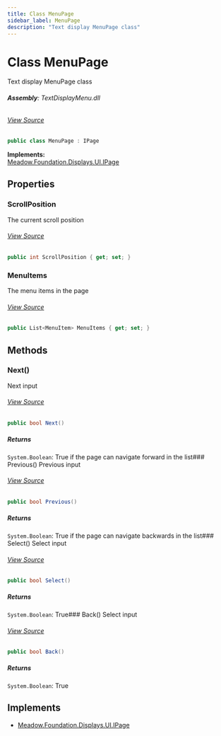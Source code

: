 ```yaml
---
title: Class MenuPage
sidebar_label: MenuPage
description: "Text display MenuPage class"
---
```

# Class MenuPage
Text display MenuPage class

###### **Assembly**: TextDisplayMenu.dll
###### [View Source](https://github.com/WildernessLabs/Meadow.Foundation.git/blob/develop/Source/Meadow.Foundation.Libraries_and_Frameworks/Displays.TextDisplayMenu/Driver/MenuPage.cs#L8)
```csharp title="Declaration"
public class MenuPage : IPage
```
**Implements:**  
[Meadow.Foundation.Displays.UI.IPage](../Meadow.Foundation.Displays.UI/IPage)

## Properties
### ScrollPosition
The current scroll position
###### [View Source](https://github.com/WildernessLabs/Meadow.Foundation.git/blob/develop/Source/Meadow.Foundation.Libraries_and_Frameworks/Displays.TextDisplayMenu/Driver/MenuPage.cs#L13)
```csharp title="Declaration"
public int ScrollPosition { get; set; }
```
### MenuItems
The menu items in the page
###### [View Source](https://github.com/WildernessLabs/Meadow.Foundation.git/blob/develop/Source/Meadow.Foundation.Libraries_and_Frameworks/Displays.TextDisplayMenu/Driver/MenuPage.cs#L30)
```csharp title="Declaration"
public List<MenuItem> MenuItems { get; set; }
```
## Methods
### Next()
Next input
###### [View Source](https://github.com/WildernessLabs/Meadow.Foundation.git/blob/develop/Source/Meadow.Foundation.Libraries_and_Frameworks/Displays.TextDisplayMenu/Driver/MenuPage.cs#L36)
```csharp title="Declaration"
public bool Next()
```

##### Returns

`System.Boolean`: True if the page can navigate forward in the list### Previous()
Previous input
###### [View Source](https://github.com/WildernessLabs/Meadow.Foundation.git/blob/develop/Source/Meadow.Foundation.Libraries_and_Frameworks/Displays.TextDisplayMenu/Driver/MenuPage.cs#L54)
```csharp title="Declaration"
public bool Previous()
```

##### Returns

`System.Boolean`: True if the page can navigate backwards in the list### Select()
Select input
###### [View Source](https://github.com/WildernessLabs/Meadow.Foundation.git/blob/develop/Source/Meadow.Foundation.Libraries_and_Frameworks/Displays.TextDisplayMenu/Driver/MenuPage.cs#L69)
```csharp title="Declaration"
public bool Select()
```

##### Returns

`System.Boolean`: True### Back()
Select input
###### [View Source](https://github.com/WildernessLabs/Meadow.Foundation.git/blob/develop/Source/Meadow.Foundation.Libraries_and_Frameworks/Displays.TextDisplayMenu/Driver/MenuPage.cs#L78)
```csharp title="Declaration"
public bool Back()
```

##### Returns

`System.Boolean`: True
## Implements

* [Meadow.Foundation.Displays.UI.IPage](../Meadow.Foundation.Displays.UI/IPage)
